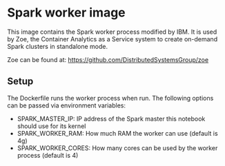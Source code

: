 # Spark worker image

This image contains the Spark worker process modified by IBM. It is used by Zoe, the Container Analytics as a
Service system to create on-demand Spark clusters in standalone mode.

Zoe can be found at: https://github.com/DistributedSystemsGroup/zoe

## Setup

The Dockerfile runs the worker process when run. The following options can be passed via environment variables:

* SPARK\_MASTER\_IP: IP address of the Spark master this notebook should use for its kernel
* SPARK\_WORKER\_RAM: How much RAM the worker can use (default is 4g)
* SPARK\_WORKER\_CORES: How many cores can be used by the worker process (default is 4)

